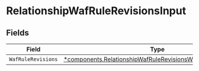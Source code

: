 # RelationshipWafRuleRevisionsInput


## Fields

| Field                                                                                                                                     | Type                                                                                                                                      | Required                                                                                                                                  | Description                                                                                                                               |
| ----------------------------------------------------------------------------------------------------------------------------------------- | ----------------------------------------------------------------------------------------------------------------------------------------- | ----------------------------------------------------------------------------------------------------------------------------------------- | ----------------------------------------------------------------------------------------------------------------------------------------- |
| `WafRuleRevisions`                                                                                                                        | [*components.RelationshipWafRuleRevisionsWafRuleRevisionsInput](../../models/shared/relationshipwafrulerevisionswafrulerevisionsinput.md) | :heavy_minus_sign:                                                                                                                        | N/A                                                                                                                                       |